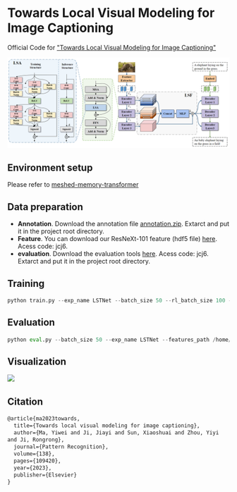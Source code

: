 # Towards Local Visual Modeling for Image Captioning

Official Code for ["Towards Local Visual Modeling for Image Captioning"](https://www.sciencedirect.com/science/article/abs/pii/S0031320323001218) 

![](images/LSTNet.png)

## Environment setup

Please refer to [meshed-memory-transformer](https://github.com/aimagelab/meshed-memory-transformer)

## Data preparation

* **Annotation**. Download the annotation file [annotation.zip](https://drive.google.com/file/d/1i8mqKFKhqvBr8kEp3DbIh9-9UNAfKGmE/view?usp=sharing). Extarct and put it in the project root directory.
* **Feature**. You can download our ResNeXt-101 feature (hdf5 file) [here](https://pan.baidu.com/s/1xVZO7t8k4H_l3aEyuA-KXQ). Acess code: jcj6.
* **evaluation**. Download the evaluation tools [here](https://pan.baidu.com/s/1xVZO7t8k4H_l3aEyuA-KXQ). Acess code: jcj6. Extarct and put it in the project root directory.

## Training
```python
python train.py --exp_name LSTNet --batch_size 50 --rl_batch_size 100 --workers 4 --head 8 --warmup 10000 --features_path /home/data/coco_grid_feats2.hdf5 --annotation /home/data/m2_annotations --logs_folder tensorboard_logs
```
## Evaluation
```python
python eval.py --batch_size 50 --exp_name LSTNet --features_path /home/data/coco_grid_feats2.hdf5 --annotation /home/data/m2_annotations
```

## Visualization

![](images/attention.png)


## Citation

```
@article{ma2023towards,
  title={Towards local visual modeling for image captioning},
  author={Ma, Yiwei and Ji, Jiayi and Sun, Xiaoshuai and Zhou, Yiyi and Ji, Rongrong},
  journal={Pattern Recognition},
  volume={138},
  pages={109420},
  year={2023},
  publisher={Elsevier}
}
```